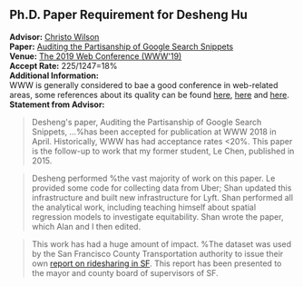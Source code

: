 ## Ph.D. Paper Requirement for Desheng Hu   

**Advisor:** [Christo Wilson](https://cbw.sh/)  
**Paper:** [Auditing the Partisanship of Google Search Snippets](https://dl.acm.org/citation.cfm?id=3313654)  
**Venue:** [The 2019 Web Conference (WWW'19)](https://www2019.thewebconf.org/)  
**Accept Rate:** 225/1247=18%  
**Additional Information:**  
WWW is generally considered to bae a good conference in web-related areas, some references about its quality can be found [here](https://scholar.google.com/citations?view_op=top_venues&vq=eng_databasesinformationsystems), [here](http://csrankings.org/) and [here](http://csmetrics.org/).  
**Statement from Advisor:**  
> Desheng's paper, Auditing the Partisanship of Google Search Snippets, ...%has been accepted for publication at WWW 2018 in April. Historically, WWW has had acceptance rates <20%. This paper is the follow-up to work that my former student, Le Chen, published in 2015.  
  
> Desheng performed %the vast majority of work on this paper. Le provided some code for collecting data from Uber; Shan updated this infrastructure and built new infrastructure for Lyft. Shan performed all the analytical work, including teaching himself about spatial regression models to investigate equitability. Shan wrote the paper, which Alan and I then edited.  
  
> This work has had a huge amount of impact. %The dataset was used by the San Francisco County Transportation authority to issue their own [report on ridesharing in SF](http://www.sfcta.org/tncstoday). This report has been presented to the mayor and county board of supervisors of SF.   
